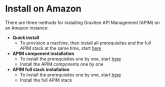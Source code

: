 # Install on Amazon

There are three methods for installing Gravitee API Management (APIM) on an Amazon instance:

* **Quick install**
  * To provision a machine, then install all prerequisites and the full APIM stack at the same time, start [here](full-stack.md)
* **APIM component installation**
  * To install the prerequisites one by one, start [here](prerequisites.md)
  * Install the APIM components one by one
* **APIM full stack installation**
  * To install the prerequisites one by one, start [here](prerequisites.md)
  * Install the full APIM stack
